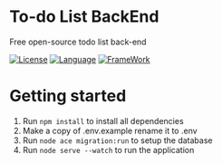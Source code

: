 # To-do List BackEnd

Free open-source todo list back-end

[![License](https://img.shields.io/badge/License-MIT-blue)](LICENSE)
[![Language](https://img.shields.io/badge/language-TypeScript-informational)](https://www.typescriptlang.org/)
[![FrameWork](https://img.shields.io/badge/Framework-AdonisJs-informational)](https://adonisjs.com/)

# Getting started

1. Run `npm install` to install all dependencies
2. Make a copy of .env.example rename it to .env
3. Run `node ace migration:run` to setup the database
4. Run `node serve --watch` to run the application
